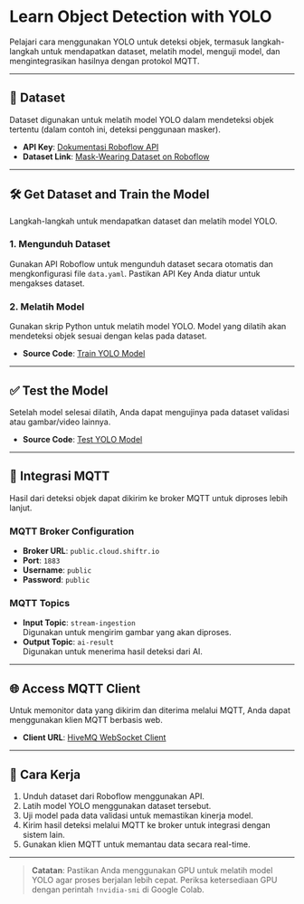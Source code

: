 # Learn Object Detection with YOLO

Pelajari cara menggunakan YOLO untuk deteksi objek, termasuk langkah-langkah untuk mendapatkan dataset, melatih model, menguji model, dan mengintegrasikan hasilnya dengan protokol MQTT.

---

## 📂 **Dataset**
Dataset digunakan untuk melatih model YOLO dalam mendeteksi objek tertentu (dalam contoh ini, deteksi penggunaan masker).

- **API Key**: [Dokumentasi Roboflow API](https://docs.roboflow.com/api-reference/authentication)
- **Dataset Link**: [Mask-Wearing Dataset on Roboflow](https://universe.roboflow.com/compvis-final-project/mask-wearing-9wlzj)

---

## 🛠️ **Get Dataset and Train the Model**
Langkah-langkah untuk mendapatkan dataset dan melatih model YOLO.

### 1. **Mengunduh Dataset**
Gunakan API Roboflow untuk mengunduh dataset secara otomatis dan mengkonfigurasi file `data.yaml`. Pastikan API Key Anda diatur untuk mengakses dataset.

### 2. **Melatih Model**
Gunakan skrip Python untuk melatih model YOLO. Model yang dilatih akan mendeteksi objek sesuai dengan kelas pada dataset. 

- **Source Code**: [Train YOLO Model](https://github.com/Muhammad-Ikhwan-Fathulloh/Learn-Object-Detection-with-Yolo/blob/main/Roboflow_Model_Yolo_Mask.ipynb)

---

## ✅ **Test the Model**
Setelah model selesai dilatih, Anda dapat mengujinya pada dataset validasi atau gambar/video lainnya.

- **Source Code**: [Test YOLO Model](https://github.com/Muhammad-Ikhwan-Fathulloh/Learn-Object-Detection-with-Yolo/blob/main/Test_Model_Yolo_Mask.ipynb)

---

## 📡 **Integrasi MQTT**
Hasil dari deteksi objek dapat dikirim ke broker MQTT untuk diproses lebih lanjut.

### **MQTT Broker Configuration**
- **Broker URL**: `public.cloud.shiftr.io`
- **Port**: `1883`
- **Username**: `public`
- **Password**: `public`

### **MQTT Topics**
- **Input Topic**: `stream-ingestion`  
  Digunakan untuk mengirim gambar yang akan diproses.
- **Output Topic**: `ai-result`  
  Digunakan untuk menerima hasil deteksi dari AI.

---

## 🌐 **Access MQTT Client**
Untuk memonitor data yang dikirim dan diterima melalui MQTT, Anda dapat menggunakan klien MQTT berbasis web.

- **Client URL**: [HiveMQ WebSocket Client](https://www.hivemq.com/demos/websocket-client/)

---

## 📜 **Cara Kerja**
1. Unduh dataset dari Roboflow menggunakan API.
2. Latih model YOLO menggunakan dataset tersebut.
3. Uji model pada data validasi untuk memastikan kinerja model.
4. Kirim hasil deteksi melalui MQTT ke broker untuk integrasi dengan sistem lain.
5. Gunakan klien MQTT untuk memantau data secara real-time.

--- 

> **Catatan**: Pastikan Anda menggunakan GPU untuk melatih model YOLO agar proses berjalan lebih cepat. Periksa ketersediaan GPU dengan perintah `!nvidia-smi` di Google Colab.